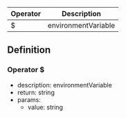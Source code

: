 |Operator    |Description                                   |
|------------|----------------------------------------------|
|$|environmentVariable|

## Definition

### Operator $

- description: environmentVariable
- return: string
- params:
	- value: string
